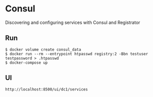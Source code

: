 # Consul
Discovering and configuring services with Consul and Registrator

## Run

```
$ docker volume create consul_data
$ docker run --rm --entrypoint htpasswd registry:2 -Bbn testuser testpassword > .htpasswd
$ docker-compose up
```

## UI

`http://localhost:8500/ui/dc1/services`
